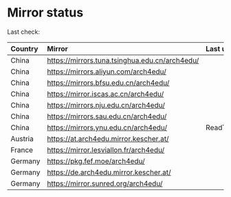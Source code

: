<script src="./time.js"></script>
# Mirror status
Last check: <script type="text/javascript">localize(1692767734.3300958);</script>

|Country|Mirror|Last update|
|:------|:-----|:----------|
|China|https://mirrors.tuna.tsinghua.edu.cn/arch4edu/|<script type="text/javascript">localize(1692729065);</script>|
|China|https://mirrors.aliyun.com/arch4edu/|<script type="text/javascript">localize(1692685961);</script>|
|China|https://mirrors.bfsu.edu.cn/arch4edu/|<script type="text/javascript">localize(1692729065);</script>|
|China|https://mirror.iscas.ac.cn/arch4edu/|<script type="text/javascript">localize(1692729065);</script>|
|China|https://mirrors.nju.edu.cn/arch4edu/|<script type="text/javascript">localize(1692729065);</script>|
|China|https://mirrors.sau.edu.cn/arch4edu/|<script type="text/javascript">localize(1692729065);</script>|
|China|https://mirrors.ynu.edu.cn/arch4edu/|ReadTimeout|
|Austria|https://at.arch4edu.mirror.kescher.at/|<script type="text/javascript">localize(1692729065);</script>|
|France|https://mirror.lesviallon.fr/arch4edu/|<script type="text/javascript">localize(1692685961);</script>|
|Germany|https://pkg.fef.moe/arch4edu/|<script type="text/javascript">localize(1692729065);</script>|
|Germany|https://de.arch4edu.mirror.kescher.at/|<script type="text/javascript">localize(1692729065);</script>|
|Germany|https://mirror.sunred.org/arch4edu/|<script type="text/javascript">localize(1692729065);</script>|

<script src="./tablefilter/tablefilter.js"></script>
<script src="./table.js"></script>